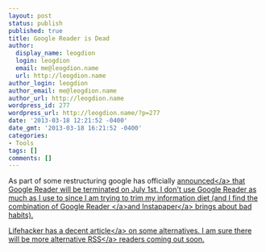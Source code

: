 ```yaml
---
layout: post
status: publish
published: true
title: Google Reader is Dead
author:
  display_name: leogdion
  login: leogdion
  email: me@leogdion.name
  url: http://leogdion.name
author_login: leogdion
author_email: me@leogdion.name
author_url: http://leogdion.name
wordpress_id: 277
wordpress_url: http://leogdion.name/?p=277
date: '2013-03-18 12:21:52 -0400'
date_gmt: '2013-03-18 16:21:52 -0400'
categories:
- Tools
tags: []
comments: []
---
```

<p>As part of some restructuring google has officially&nbsp;<a href="http:&#47;&#47;support.google.com&#47;reader&#47;answer&#47;3028851" target="_blank">announced<&#47;a>&nbsp;that Google Reader will be terminated on July 1st. I don't use Google Reader as much as I use to since I am trying to trim my information diet (and I find the combination of <a href="http:&#47;&#47;reader.google.com" target="_blank">Google Reader <&#47;a>and <a href="http:&#47;&#47;instapaper.com" target="_blank">Instapaper<&#47;a> brings about bad habits).</p>
<p>Lifehacker has a decent <a href="http:&#47;&#47;lifehacker.com&#47;5990456&#47;google-reader-is-getting-shut-down-here-are-the-best-alternatives" target="_blank">article<&#47;a> on some alternatives. I am sure there will be more alternative <a href="http:&#47;&#47;en.wikipedia.org&#47;wiki&#47;RSS" target="_blank">RSS<&#47;a> readers coming out soon.</p>
